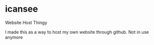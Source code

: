 # icansee
Website Host Thingy

I made this as a way to host my own website through github. Not in use anymore
